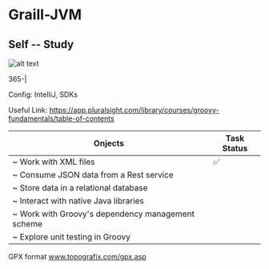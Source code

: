# Graill-JVM
## Self -- Study


![alt text](https://pbs.twimg.com/profile_images/378800000784852682/6d180ca6647e7f690c2615a86e7c2843_400x400.png)


365-|

Config: IntelliJ, SDKs

Useful Link: https://app.pluralsight.com/library/courses/groovy-fundamentals/table-of-contents

Onjects | Task Status 
------------- | -------------
~ Work with XML files | :white_check_mark: 
~ Consume JSON data from a Rest service |
~ Store data in a relational database |
~ Interact with native Java libraries |
~ Work with Groovy's dependency management scheme |
~ Explore unit testing in Groovy |

GPX format
www.topografix.com/gpx.asp
